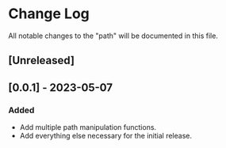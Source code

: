 # Change Log

All notable changes to the "path" will be documented in this file.

## [Unreleased]

## [0.0.1] - 2023-05-07

### Added

- Add multiple path manipulation functions.
- Add everything else necessary for the initial release.

<!--
See: https://common-changelog.org/

## [0.0.1] - 2023-01-01

### Changed

### Added

### Removed

### Fixed
-->
